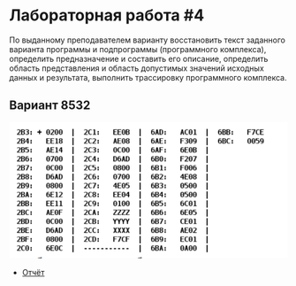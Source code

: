 # Лабораторная работа #4


По выданному преподавателем варианту восстановить текст заданного варианта программы и подпрограммы (программного комплекса), определить предназначение и составить его описание, определить область представления и область допустимых значений исходных данных и результата, выполнить трассировку программного комплекса.


## Вариант 8532

![Задание](./docs/8532.png)

- [Отчёт](./docs/Lab4.pdf)

